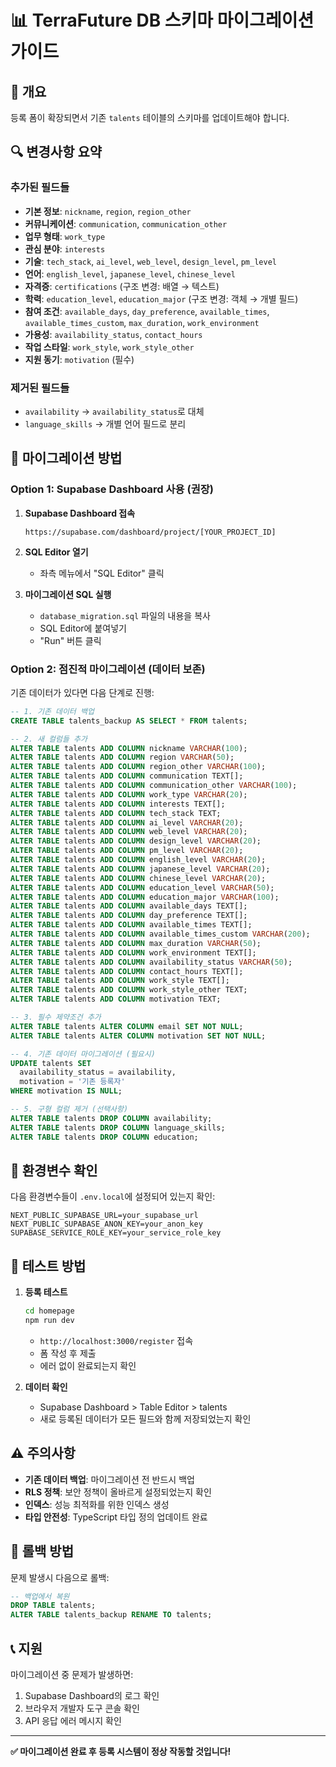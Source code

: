 # 📊 TerraFuture DB 스키마 마이그레이션 가이드

## 🎯 개요
등록 폼이 확장되면서 기존 `talents` 테이블의 스키마를 업데이트해야 합니다.

## 🔍 변경사항 요약

### 추가된 필드들
- **기본 정보**: `nickname`, `region`, `region_other`
- **커뮤니케이션**: `communication`, `communication_other`  
- **업무 형태**: `work_type`
- **관심 분야**: `interests`
- **기술**: `tech_stack`, `ai_level`, `web_level`, `design_level`, `pm_level`
- **언어**: `english_level`, `japanese_level`, `chinese_level`
- **자격증**: `certifications` (구조 변경: 배열 → 텍스트)
- **학력**: `education_level`, `education_major` (구조 변경: 객체 → 개별 필드)
- **참여 조건**: `available_days`, `day_preference`, `available_times`, `available_times_custom`, `max_duration`, `work_environment`
- **가용성**: `availability_status`, `contact_hours`
- **작업 스타일**: `work_style`, `work_style_other`
- **지원 동기**: `motivation` (필수)

### 제거된 필드들
- `availability` → `availability_status`로 대체
- `language_skills` → 개별 언어 필드로 분리

## 🚀 마이그레이션 방법

### Option 1: Supabase Dashboard 사용 (권장)

1. **Supabase Dashboard 접속**
   ```
   https://supabase.com/dashboard/project/[YOUR_PROJECT_ID]
   ```

2. **SQL Editor 열기**
   - 좌측 메뉴에서 "SQL Editor" 클릭

3. **마이그레이션 SQL 실행**
   - `database_migration.sql` 파일의 내용을 복사
   - SQL Editor에 붙여넣기
   - "Run" 버튼 클릭

### Option 2: 점진적 마이그레이션 (데이터 보존)

기존 데이터가 있다면 다음 단계로 진행:

```sql
-- 1. 기존 데이터 백업
CREATE TABLE talents_backup AS SELECT * FROM talents;

-- 2. 새 컬럼들 추가
ALTER TABLE talents ADD COLUMN nickname VARCHAR(100);
ALTER TABLE talents ADD COLUMN region VARCHAR(50);
ALTER TABLE talents ADD COLUMN region_other VARCHAR(100);
ALTER TABLE talents ADD COLUMN communication TEXT[];
ALTER TABLE talents ADD COLUMN communication_other VARCHAR(100);
ALTER TABLE talents ADD COLUMN work_type VARCHAR(20);
ALTER TABLE talents ADD COLUMN interests TEXT[];
ALTER TABLE talents ADD COLUMN tech_stack TEXT;
ALTER TABLE talents ADD COLUMN ai_level VARCHAR(20);
ALTER TABLE talents ADD COLUMN web_level VARCHAR(20);
ALTER TABLE talents ADD COLUMN design_level VARCHAR(20);
ALTER TABLE talents ADD COLUMN pm_level VARCHAR(20);
ALTER TABLE talents ADD COLUMN english_level VARCHAR(20);
ALTER TABLE talents ADD COLUMN japanese_level VARCHAR(20);
ALTER TABLE talents ADD COLUMN chinese_level VARCHAR(20);
ALTER TABLE talents ADD COLUMN education_level VARCHAR(50);
ALTER TABLE talents ADD COLUMN education_major VARCHAR(100);
ALTER TABLE talents ADD COLUMN available_days TEXT[];
ALTER TABLE talents ADD COLUMN day_preference TEXT[];
ALTER TABLE talents ADD COLUMN available_times TEXT[];
ALTER TABLE talents ADD COLUMN available_times_custom VARCHAR(200);
ALTER TABLE talents ADD COLUMN max_duration VARCHAR(50);
ALTER TABLE talents ADD COLUMN work_environment TEXT[];
ALTER TABLE talents ADD COLUMN availability_status VARCHAR(50);
ALTER TABLE talents ADD COLUMN contact_hours TEXT[];
ALTER TABLE talents ADD COLUMN work_style TEXT[];
ALTER TABLE talents ADD COLUMN work_style_other TEXT;
ALTER TABLE talents ADD COLUMN motivation TEXT;

-- 3. 필수 제약조건 추가
ALTER TABLE talents ALTER COLUMN email SET NOT NULL;
ALTER TABLE talents ALTER COLUMN motivation SET NOT NULL;

-- 4. 기존 데이터 마이그레이션 (필요시)
UPDATE talents SET 
  availability_status = availability,
  motivation = '기존 등록자'
WHERE motivation IS NULL;

-- 5. 구형 컬럼 제거 (선택사항)
ALTER TABLE talents DROP COLUMN availability;
ALTER TABLE talents DROP COLUMN language_skills;
ALTER TABLE talents DROP COLUMN education;
```

## 🔧 환경변수 확인

다음 환경변수들이 `.env.local`에 설정되어 있는지 확인:

```env
NEXT_PUBLIC_SUPABASE_URL=your_supabase_url
NEXT_PUBLIC_SUPABASE_ANON_KEY=your_anon_key
SUPABASE_SERVICE_ROLE_KEY=your_service_role_key
```

## 🧪 테스트 방법

1. **등록 테스트**
   ```bash
   cd homepage
   npm run dev
   ```
   - `http://localhost:3000/register` 접속
   - 폼 작성 후 제출
   - 에러 없이 완료되는지 확인

2. **데이터 확인**
   - Supabase Dashboard > Table Editor > talents
   - 새로 등록된 데이터가 모든 필드와 함께 저장되었는지 확인

## ⚠️ 주의사항

- **기존 데이터 백업**: 마이그레이션 전 반드시 백업
- **RLS 정책**: 보안 정책이 올바르게 설정되었는지 확인
- **인덱스**: 성능 최적화를 위한 인덱스 생성
- **타입 안전성**: TypeScript 타입 정의 업데이트 완료

## 🔄 롤백 방법

문제 발생시 다음으로 롤백:

```sql
-- 백업에서 복원
DROP TABLE talents;
ALTER TABLE talents_backup RENAME TO talents;
```

## 📞 지원

마이그레이션 중 문제가 발생하면:
1. Supabase Dashboard의 로그 확인
2. 브라우저 개발자 도구 콘솔 확인
3. API 응답 에러 메시지 확인

---

**✅ 마이그레이션 완료 후 등록 시스템이 정상 작동할 것입니다!** 
